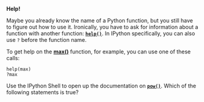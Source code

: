 **Help!**

Maybe you already know the name of a Python function, but you still have to figure out how to use it. Ironically, you have to ask for information about a function with another function: [**`help()`**](https://docs.python.org/3/library/functions.html#help). In IPython specifically, you can also use `?` before the function name.

To get help on the [**max()**](https://docs.python.org/3/library/functions.html#max) function, for example, you can use one of these calls:

```
help(max)
?max
```

Use the IPython Shell to open up the documentation on [**`pow()`**](https://docs.python.org/3/library/functions.html#pow). Which of the following statements is true?